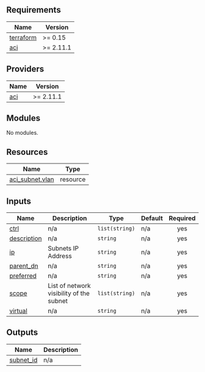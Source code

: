 <!-- BEGIN_TF_DOCS -->
## Requirements

| Name | Version |
|------|---------|
| <a name="requirement_terraform"></a> [terraform](#requirement\_terraform) | >= 0.15 |
| <a name="requirement_aci"></a> [aci](#requirement\_aci) | >= 2.11.1 |

## Providers

| Name | Version |
|------|---------|
| <a name="provider_aci"></a> [aci](#provider\_aci) | >= 2.11.1 |

## Modules

No modules.

## Resources

| Name | Type |
|------|------|
| [aci_subnet.vlan](https://registry.terraform.io/providers/ciscodevnet/aci/latest/docs/resources/subnet) | resource |

## Inputs

| Name | Description | Type | Default | Required |
|------|-------------|------|---------|:--------:|
| <a name="input_ctrl"></a> [ctrl](#input\_ctrl) | n/a | `list(string)` | n/a | yes |
| <a name="input_description"></a> [description](#input\_description) | n/a | `string` | n/a | yes |
| <a name="input_ip"></a> [ip](#input\_ip) | Subnets IP Address | `string` | n/a | yes |
| <a name="input_parent_dn"></a> [parent\_dn](#input\_parent\_dn) | n/a | `string` | n/a | yes |
| <a name="input_preferred"></a> [preferred](#input\_preferred) | n/a | `string` | n/a | yes |
| <a name="input_scope"></a> [scope](#input\_scope) | List of network visibility of the subnet | `list(string)` | n/a | yes |
| <a name="input_virtual"></a> [virtual](#input\_virtual) | n/a | `string` | n/a | yes |

## Outputs

| Name | Description |
|------|-------------|
| <a name="output_subnet_id"></a> [subnet\_id](#output\_subnet\_id) | n/a |
<!-- END_TF_DOCS -->